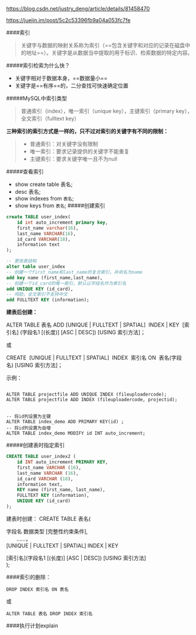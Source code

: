 https://blog.csdn.net/justry_deng/article/details/81458470

https://juejin.im/post/5c2c53396fb9a04a053fc7fe

####索引
>关键字与数据的映射关系称为索引（==包含关键字和对应的记录在磁盘中的地址==）。关键字是从数据当中提取的用于标识、检索数据的特定内容。

#####索引检索为什么快？
- 关键字相对于数据本身，==数据量小==
- 关键字是==有序==的，二分查找可快速确定位置

#####MySQL中索引类型
>普通索引（index），唯一索引（unique key），主键索引（primary key），全文索引（fulltext key）

**三种索引的索引方式是一样的，只不过对索引的关键字有不同的限制：**

>- 普通索引：对关键字没有限制
>- 唯一索引：要求记录提供的关键字不能重复
>- 主键索引：要求关键字唯一且不为null

#####查看索引
- show create table 表名;
- desc 表名;
- show indexes from `表名`;
- show keys from `表名`;
#####创建索引


```sql
create TABLE user_index(
	id int auto_increment primary key,
	first_name varchar(16),
	last_name VARCHAR(16),
	id_card VARCHAR(18),
	information text
);

-- 更改表结构
alter table user_index
-- 创建一个first_name和last_name的复合索引，并命名为name
add key name (first_name,last_name),
-- 创建一个id_card的唯一索引，默认以字段名作为索引名
add UNIQUE KEY (id_card),
-- 鸡肋，全文索引不支持中文
add FULLTEXT KEY (information);
```

**建表后创建：**

ALTER TABLE 表名 ADD [UNIQUE | FULLTEXT | SPATIAL]  INDEX | KEY  [索引名] (字段名1 [(长度)] [ASC | DESC]) [USING 索引方法]；

或

CREATE  [UNIQUE | FULLTEXT | SPATIAL]  INDEX  索引名 ON  表名(字段名) [USING 索引方法]；

示例：
```mysql

ALTER TABLE projectfile ADD UNIQUE INDEX (fileuploadercode);
ALTER TABLE projectfile ADD INDEX (fileuploadercode, projectid);


-- 将id列设置为主键
ALTER TABLE index_demo ADD PRIMARY KEY(id) ;
-- 将id列设置为自增
ALTER TABLE index_demo MODIFY id INT auto_increment;  

```

#####创建表时指定索引
```sql
CREATE TABLE user_index2 (
	id INT auto_increment PRIMARY KEY,
	first_name VARCHAR (16),
	last_name VARCHAR (16),
	id_card VARCHAR (18),
	information text,
	KEY name (first_name, last_name),
	FULLTEXT KEY (information),
	UNIQUE KEY (id_card)
);

```
建表时创建：
CREATE TABLE 表名(

字段名 数据类型 [完整性约束条件],<br>
       ……，<br>
[UNIQUE | FULLTEXT | SPATIAL] INDEX | KEY<br>

[索引名](字段名1 [(长度)] [ASC | DESC]) [USING 索引方法]<br>
);


####索引的删除：

    DROP INDEX 索引名 ON 表名
    
或
    
    ALTER TABLE 表名 DROP INDEX 索引名

####执行计划explain